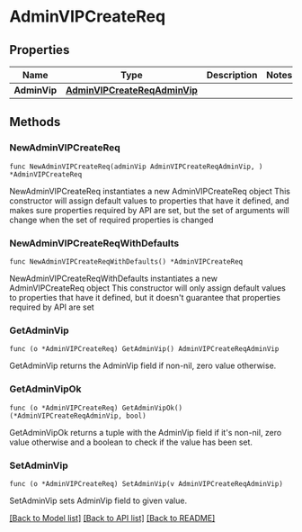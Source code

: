# AdminVIPCreateReq

## Properties

Name | Type | Description | Notes
------------ | ------------- | ------------- | -------------
**AdminVip** | [**AdminVIPCreateReqAdminVip**](AdminVIPCreateReqAdminVip.md) |  | 

## Methods

### NewAdminVIPCreateReq

`func NewAdminVIPCreateReq(adminVip AdminVIPCreateReqAdminVip, ) *AdminVIPCreateReq`

NewAdminVIPCreateReq instantiates a new AdminVIPCreateReq object
This constructor will assign default values to properties that have it defined,
and makes sure properties required by API are set, but the set of arguments
will change when the set of required properties is changed

### NewAdminVIPCreateReqWithDefaults

`func NewAdminVIPCreateReqWithDefaults() *AdminVIPCreateReq`

NewAdminVIPCreateReqWithDefaults instantiates a new AdminVIPCreateReq object
This constructor will only assign default values to properties that have it defined,
but it doesn't guarantee that properties required by API are set

### GetAdminVip

`func (o *AdminVIPCreateReq) GetAdminVip() AdminVIPCreateReqAdminVip`

GetAdminVip returns the AdminVip field if non-nil, zero value otherwise.

### GetAdminVipOk

`func (o *AdminVIPCreateReq) GetAdminVipOk() (*AdminVIPCreateReqAdminVip, bool)`

GetAdminVipOk returns a tuple with the AdminVip field if it's non-nil, zero value otherwise
and a boolean to check if the value has been set.

### SetAdminVip

`func (o *AdminVIPCreateReq) SetAdminVip(v AdminVIPCreateReqAdminVip)`

SetAdminVip sets AdminVip field to given value.



[[Back to Model list]](../README.md#documentation-for-models) [[Back to API list]](../README.md#documentation-for-api-endpoints) [[Back to README]](../README.md)


